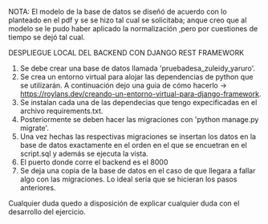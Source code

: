 NOTA: El modelo de la base de datos se diseñó de acuerdo con lo planteado en el pdf y se se hizo tal cual se solicitaba; anque creo que al modelo se le pudo haber aplicado la normalización ,pero por cuestiones de tiempo se dejó tal cual.


DESPLIEGUE LOCAL DEL BACKEND CON DJANGO REST FRAMEWORK

1. Se debe crear una base de datos llamada 'pruebadesa_zuleidy_yaruro'.
2. Se crea un entorno virtual para alojar las dependencias de  python que se utilizarán. A continuación dejo una guia de cómo hacerlo -> https://roylans.dev/creando-un-entorno-virtual-para-django-framework.
3. Se instalan cada una de las dependecias que tengo expecificadas en el archivo requirements.txt.
4. Posteriormente se deben hacer las migraciones con 'python manage.py migrate'.
5. Una vez hechas las respectivas migraciones se insertan los datos en la base de datos exactamente en el orden  en el que se encuetran en el script.sql y además se ejecuta la vista. 
6. El puerto donde corre el backend es el 8000
7. Se deja una copia de la base de datos en el caso de que llegara a fallar algo con las migraciones. Lo ideal sería que se hicieran los pasos anteriores.

Cualquier duda quedo a disposición de explicar cualquier duda con el desarrollo del ejercicio.


